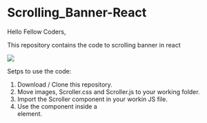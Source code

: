 # Scrolling_Banner-React
Hello Fellow Coders, 

This repository contains the code to scrolling banner in react 

![](https://github.com/karthickmk/Scrolling_Banner-React/blob/main/images/ezgif.com-gif-maker.gif)

Setps to use the code:

1) Download / Clone this repository.
2) Move images, Scroller.css and Scroller.js to your working folder. 
3) Import the Scroller component in your workin JS file.
4) Use the component inside a <div> element.
